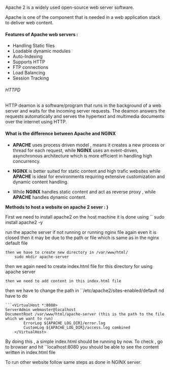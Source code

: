 Apache 2 is a widely used open-source web server software. 

Apache is one of the component that is needed in a web application stack to deliver web content. 

#### Features of Apache web servers :
- Handling Static files
- Loadable dynamic modules
- Auto-Indexing
- Supports HTTP
- FTP connections
- Load Balancing  
- Session Tracking 


###### HTTPD
HTTP deamon is a software/program that runs in the background of a web server and waits for the incoming server requests. 
The deamon answers the requests automatically and serves the hypertext and multimedia documents over the internet using HTTP.



#### What is the difference between Apache and NGINX
- **APACHE** uses process driven model , means it creates a new process or thread for each request, while **NGINX** uses an event-driven, asynchronous architecture which is more efficient in handling high concurrency.

- **NGINX** is better suited for static content and high trafic websites while **APACHE** is ideal for environments requiring extensive customization and dynamic content handling. 

- While **NGINX** handles static content and act as reverse proxy , while **APACHE** handles dynamic content. 




**Methods to host a website on apache 2 sever : )**


First we need to install apache2 on the host machine
	it is done using `` sudo install apache2 -y

run the apache server if not running or running nginx file again even it is closed then it may be due to the path or file which is same as in the nginx default file 

	then we have to create new directory in /var/www/html/
		sudo mkdir apache-server
then we again need to create index.html file for this directory for using apache server

	then we need to add content in this index.html file

then we have to change the path in ``/etc/apache2/sites-enabled/default 
nd have to do 

	```<VirtualHost *:8080>
	ServerAdmin webmaster@localhost
	DocumentRoot /var/www/html/apache-server (this is the path to the file which we want to run)
			ErrorLog ${APACHE_LOG_DIR}/error.log
			CustomLog ${APACHE_LOG_DIR}/access.log combined
		</VirtualHost>


By doing this , a simple index.html should be running by now. 
To check , go to browser and hit ``localhost:8080 
you should be able to see the content written in index.html file

To run other website follow same steps as done in NGINX  server.


